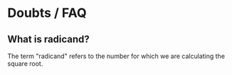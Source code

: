 # Doubts / FAQ

## What is radicand?

The term "radicand"  refers to the number for which we are calculating the square root.

